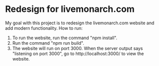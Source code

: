 # Redesign for livemonarch.com

My goal with this project is to redesign the livemonarch.com website and add modern functionality.
How to run:

1. To run the website, run the command "npm install".
2. Run the command "npm run build".
3. The website will run on port 3000. When the server output says "listening on port 3000", go to http://localhost:3000/ to view the website.